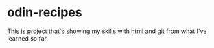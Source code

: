 # odin-recipes

This is project that's showing my skills with html  and git from what I've learned so far.